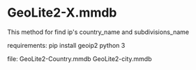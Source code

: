 # GeoLite2-X.mmdb

This method for find ip's country_name and subdivisions_name


requirements:
pip install geoip2
python 3

file:
GeoLite2-Country.mmdb
GeoLite2-city.mmdb
